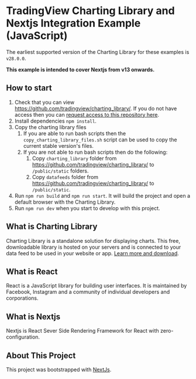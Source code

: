 # TradingView Charting Library and Nextjs Integration Example (JavaScript)

The earliest supported version of the Charting Library for these examples is `v28.0.0`.

**This example is intended to cover Nextjs from v13 onwards.**

## How to start

1. Check that you can view <https://github.com/tradingview/charting_library/>. If you do not have access then you can [request access to this repository here](https://www.tradingview.com/HTML5-stock-forex-bitcoin-charting-library/).
1. Install dependencies `npm install`.
1. Copy the charting library files
    1. If you are able to run bash scripts then the `copy_charting_library_files.sh` script can be used to copy the current stable version's files.
    1. If you are not able to run bash scripts then do the following:
        1. Copy `charting_library` folder from <https://github.com/tradingview/charting_library/> to `/public/static` folders.
        1. Copy `datafeeds` folder from <https://github.com/tradingview/charting_library/> to `/public/static`.
1. Run `npm run build` and `npm run start`. It will build the project and open a default browser with the Charting Library.
1. Run `npm run dev` when you start to develop with this project.

## What is Charting Library

Charting Library is a standalone solution for displaying charts. This free, downloadable library is hosted on your servers and is connected to your data feed to be used in your website or app. [Learn more and download](https://www.tradingview.com/HTML5-stock-forex-bitcoin-charting-library/).

## What is React

React is a JavaScript library for building user interfaces. It is maintained by Facebook, Instagram and a community of individual developers and corporations.

## What is Nextjs

Nextjs is React Sever Side Rendering Framework for React with zero-configuration.

## About This Project

This project was bootstrapped with [NextJs](https://github.com/zeit/next.js).
